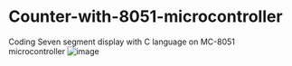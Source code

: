 # Counter-with-8051-microcontroller
Coding Seven segment display with C language on MC-8051 microcontroller 
![image](https://github.com/yaranasserr/Counter-with-8051-microcontroller/assets/72654303/b8d1a9c9-af20-4b8e-8314-caba290fcec8)
